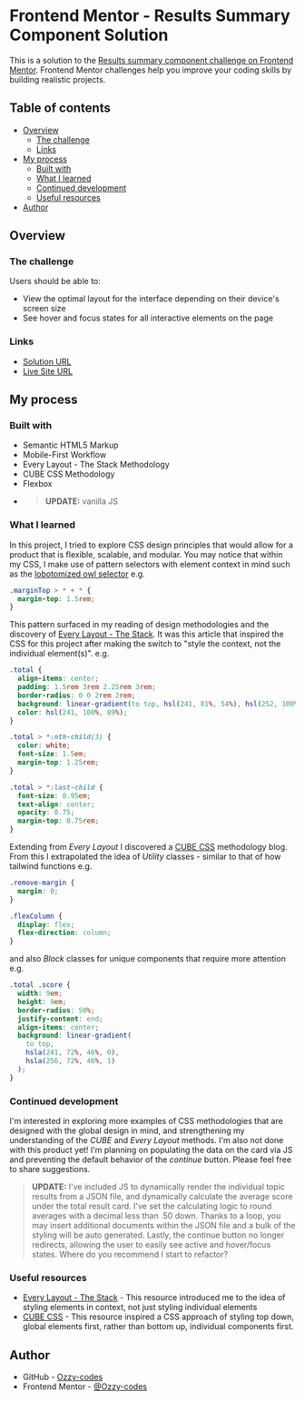 # Frontend Mentor - Results Summary Component Solution

This is a solution to the [Results summary component challenge on Frontend Mentor](https://www.frontendmentor.io/challenges/results-summary-component-CE_K6s0maV). Frontend Mentor challenges help you improve your coding skills by building realistic projects.

## Table of contents

- [Overview](#overview)
  - [The challenge](#the-challenge)
  - [Links](#links)
- [My process](#my-process)
  - [Built with](#built-with)
  - [What I learned](#what-i-learned)
  - [Continued development](#continued-development)
  - [Useful resources](#useful-resources)
- [Author](#author)

## Overview

### The challenge

Users should be able to:

- View the optimal layout for the interface depending on their device's screen size
- See hover and focus states for all interactive elements on the page

### Links

- [Solution URL](https://github.com/Ozzy-codes/frontendMentor-resultSummaryComponent)
- [Live Site URL](https://ozzy-codes.github.io/frontendMentor-resultSummaryComponent/)

## My process

### Built with

- Semantic HTML5 Markup
- Mobile-First Workflow
- Every Layout - The Stack Methodology
- CUBE CSS Methodology
- Flexbox
- > **UPDATE:** vanilla JS

### What I learned

In this project, I tried to explore CSS design principles that would allow for a product that is flexible, scalable, and modular. You may notice that within my CSS, I make use of pattern selectors with element context in mind such as the [lobotomized owl selector](https://alistapart.com/article/axiomatic-css-and-lobotomized-owls/) e.g.

```css
.marginTop > * + * {
  margin-top: 1.5rem;
}
```

This pattern surfaced in my reading of design methodologies and the discovery of [Every Layout - The Stack](https://every-layout.dev/layouts/stack/). It was this article that inspired the CSS for this project after making the switch to "style the context, not the individual element(s)". e.g.

```css
.total {
  align-items: center;
  padding: 1.5rem 3rem 2.25rem 3rem;
  border-radius: 0 0 2rem 2rem;
  background: linear-gradient(to top, hsl(241, 81%, 54%), hsl(252, 100%, 67%));
  color: hsl(241, 100%, 89%);
}

.total > *:nth-child(3) {
  color: white;
  font-size: 1.5em;
  margin-top: 1.25rem;
}

.total > *:last-child {
  font-size: 0.95em;
  text-align: center;
  opacity: 0.75;
  margin-top: 0.75rem;
}
```

Extending from _Every Layout_ I discovered a [CUBE CSS](https://andy-bell.co.uk/cube-css/) methodology blog. From this I extrapolated the idea of _Utility_ classes - similar to that of how tailwind functions e.g.

```css
.remove-margin {
  margin: 0;
}

.flexColumn {
  display: flex;
  flex-direction: column;
}
```

and also _Block_ classes for unique components that require more attention e.g.

```css
.total .score {
  width: 9em;
  height: 9em;
  border-radius: 50%;
  justify-content: end;
  align-items: center;
  background: linear-gradient(
    to top,
    hsla(241, 72%, 46%, 0),
    hsla(256, 72%, 46%, 1)
  );
}
```

### Continued development

I'm interested in exploring more examples of CSS methodologies that are designed with the global design in mind, and strengthening my understanding of the _CUBE_ and _Every Layout_ methods.
I'm also not done with this product yet! I'm planning on populating the data on the card via JS and preventing the default behavior of the _continue_ button. Please feel free to share suggestions.

> **UPDATE:**
> I've included JS to dynamically render the individual topic results from a JSON file, and dynamically calculate the average score under the total result card. I've set the calculating logic to round averages with a decimal less than .50 down. Thanks to a loop, you may insert additional documents within the JSON file and a bulk of the styling will be auto generated. Lastly, the continue button no longer redirects, allowing the user to easily see active and hover/focus states.
> Where do you recommend I start to refactor?

### Useful resources

- [Every Layout - The Stack](https://every-layout.dev/layouts/stack/) - This resource introduced me to the idea of styling elements in context, not just styling individual elements
- [CUBE CSS](https://andy-bell.co.uk/cube-css/) - This resource inspired a CSS approach of styling top down, global elements first, rather than bottom up, individual components first.

## Author

- GitHub - [Ozzy-codes](https://github.com/Ozzy-codes)
- Frontend Mentor - [@Ozzy-codes](https://www.frontendmentor.io/profile/Ozzy-codes)
